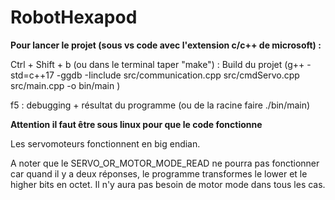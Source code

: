 # RobotHexapod

**Pour lancer le projet (sous vs code avec l'extension c/c++ de microsoft) :**

Ctrl + Shift + b (ou dans le terminal taper "make") : Build du projet
(g++ -std=c++17 -ggdb -Iinclude src/communication.cpp src/cmdServo.cpp src/main.cpp -o bin/main )

f5 : debugging + résultat du programme
(ou de la racine faire ./bin/main)

**Attention il faut être sous linux pour que le code fonctionne**

Les servomoteurs fonctionnent en big endian.

A noter que le SERVO_OR_MOTOR_MODE_READ ne pourra pas fonctionner car quand il y a deux réponses, le programme transformes le lower et le higher bits en octet. 
Il n'y aura pas besoin de motor mode dans tous les cas.